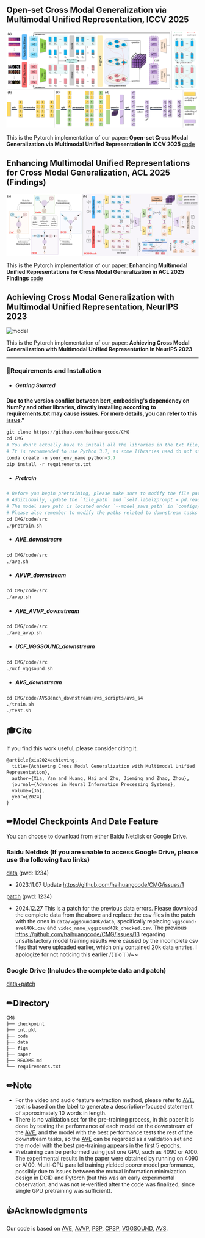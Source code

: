## Open-set Cross Modal Generalization via Multimodal Unified Representation, ICCV 2025
![model](ICCV25-OSCMG/figs/MICU.png)

This is the Pytorch implementation of our paper: **Open-set Cross Modal Generalization via Multimodal Unified Representation in ICCV 2025**
[code](https://github.com/haihuangcode/CMG/tree/master/ICCV25-OSCMG)

## Enhancing Multimodal Unified Representations for Cross Modal Generalization, ACL 2025 (Findings)
![model](ACL25-FCID&TOC/figs/FCID.png)

This is the Pytorch implementation of our paper: **Enhancing Multimodal Unified Representations for Cross Modal Generalization in ACL 2025 Findings**
[code](https://github.com/haihuangcode/CMG/tree/master/ACL25-FCID%26TOC)

## Achieving Cross Modal Generalization with Multimodal Unified Representation, NeurIPS 2023
![model](figs/model.png)

This is the Pytorch implementation of our paper: **Achieving Cross Modal Generalization with Multimodal Unified Representation In NeurIPS 2023**

------

### 📝Requirements and Installation

- ##### Getting Started
**Due to the version conflict between bert_embedding's dependency on NumPy and other libraries, directly installing according to requirements.txt may cause issues. For more details, you can refer to this [issue](https://github.com/haihuangcode/CMG/issues/14)."**
```python
git clone https://github.com/haihuangcode/CMG
cd CMG
# You don't actually have to install all the libraries in the txt file, you can choose to install them as needed.
# It is recommended to use Python 3.7, as some libraries used do not support higher versions of Python.
conda create -n your_env_name python=3.7
pip install -r requirements.txt
```

- ##### Pretrain
```python
# Before you begin pretraining, please make sure to modify the file paths under `args.dataset_name == 'vggsound_AVT'` in `pretrain.py` to your own paths.
# Additionally, update the `file_path` and `self.label2prompt = pd.read_csv('')` paths in `dataset/VGGSOUND_dataset.py`.
# The model save path is located under `--model_save_path` in `configs/opts.py`.
# Please also remember to modify the paths related to downstream tasks and the corresponding dataset paths to your own paths.
cd CMG/code/src
./pretrain.sh
```

- ##### AVE_downstream
```python
cd CMG/code/src
./ave.sh
```

- ##### AVVP_downstream
```python
cd CMG/code/src
./avvp.sh
```

- ##### AVE_AVVP_downstream
```python
cd CMG/code/src
./ave_avvp.sh
```

- ##### UCF_VGGSOUND_downstream
```python
cd CMG/code/src
./ucf_vggsound.sh
```

- ##### AVS_downstream
```python
cd CMG/code/AVSBench_downstream/avs_scripts/avs_s4
./train.sh
./test.sh
```

## 🎓Cite

If you find this work useful, please consider citing it.

```
@article{xia2024achieving,
  title={Achieving Cross Modal Generalization with Multimodal Unified Representation},
  author={Xia, Yan and Huang, Hai and Zhu, Jieming and Zhao, Zhou},
  journal={Advances in Neural Information Processing Systems},
  volume={36},
  year={2024}
}
```

## ✏Model Checkpoints And Date Feature
You can choose to download from either Baidu Netdisk or Google Drive.

### Baidu Netdisk (If you are unable to access Google Drive, please use the following two links)
[data](https://pan.baidu.com/s/1CTcjMHVeG-8uo4HPWNNL9Q ) (pwd: 1234)
- 2023.11.07 Update https://github.com/haihuangcode/CMG/issues/1

[patch](https://pan.baidu.com/s/1rjVmRMut39kezw0FDZ7MwQ) (pwd: 1234)
- 2024.12.27 This is a patch for the previous data errors. Please download the complete data from the above and replace the csv files in the patch with the ones in `data/vggsound40k/data`, specifically replacing `vggsound-avel40k.csv` and `video_name_vggsound40k_checked.csv`. The previous https://github.com/haihuangcode/CMG/issues/13 regarding unsatisfactory model training results were caused by the incomplete csv files that were uploaded earlier, which only contained 20k data entries. I apologize for not noticing this earlier /(ㄒoㄒ)/~~

### Google Drive (Includes the complete data and patch)
[data+patch](https://drive.google.com/drive/folders/1ThGAXoqay7RanGwHz21qZGMEjF3W1VwS?usp=drive_link)

## ✏Directory

```
CMG
├── checkpoint
├── cnt.pkl
├── code
├── data
├── figs
├── paper
├── README.md
└── requirements.txt
```

## ✏Note
- For the video and audio feature extraction method, please refer to [AVE](https://github.com/YapengTian/AVE-ECCV18), text is based on the label to generate a description-focused statement of approximately 10 words in length.
- There is no validation set for the pre-training process, in this paper it is done by testing the performance of each model on the downstream of the [AVE](https://github.com/YapengTian/AVE-ECCV18), and the model with the best performance tests the rest of the downstream tasks, so the [AVE](https://github.com/YapengTian/AVE-ECCV18) can be regarded as a validation set and the model with the best pre-training appears in the first 5 epochs.
- Pretraining can be performed using just one GPU, such as 4090 or A100. The experimental results in the paper were obtained by running on 4090 or A100. Multi-GPU parallel training yielded poorer model performance, possibly due to issues between the mutual information minimization design in DCID and Pytorch (but this was an early experimental observation, and was not re-verified after the code was finalized, since single GPU pretraining was sufficient).

## 👍Acknowledgments

Our code is based on [AVE](https://github.com/YapengTian/AVE-ECCV18), [AVVP](https://github.com/YapengTian/AVVP-ECCV20), [PSP](https://github.com/jasongief/PSP_CVPR_2021), [CPSP](https://github.com/jasongief/CPSP), [VGGSOUND](https://github.com/hche11/VGGSound), [AVS](https://github.com/OpenNLPLab/AVSBench).
